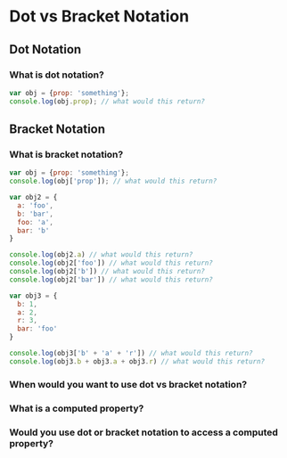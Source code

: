 # Dot vs Bracket Notation

## Dot Notation

### What is dot notation?

``` javascript
var obj = {prop: 'something'};
console.log(obj.prop); // what would this return?
```

## Bracket Notation

### What is bracket notation?

``` javascript
var obj = {prop: 'something'};
console.log(obj['prop']); // what would this return?

var obj2 = {
  a: 'foo',
  b: 'bar',
  foo: 'a',
  bar: 'b'
}

console.log(obj2.a) // what would this return?
console.log(obj2['foo']) // what would this return?
console.log(obj2['b']) // what would this return?
console.log(obj2['bar']) // what would this return?

var obj3 = {
  b: 1,
  a: 2,
  r: 3,
  bar: 'foo'
}

console.log(obj3['b' + 'a' + 'r']) // what would this return?
console.log(obj3.b + obj3.a + obj3.r) // what would this return?

```

### When would you want to use dot vs bracket notation?

### What is a computed property?

### Would you use dot or bracket notation to access a computed property?
